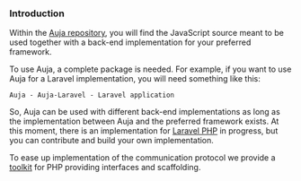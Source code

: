 <h3 id="intro">Introduction</h3>
<p class="leading">
Within the <a href="https://github.com/Label305/Auja">Auja repository</a>, you will find the JavaScript source meant to be used together with a back-end implementation for your preferred framework.
</p>
To use Auja, a complete package is needed. For example, if you want to use Auja for a Laravel implementation, you will need something like this:

`Auja - Auja-Laravel - Laravel application`

So, Auja can be used with different back-end implementations as long as the implementation between Auja and the preferred framework exists.
At this moment, there is an implementation for [Laravel PHP](https://github.com/Label305/Auja-Laravel) in progress, but you can contribute and build your own implementation.

To ease up implementation of the communication protocol we provide a [toolkit](https://github.com/Label305/Auja-PHP) for PHP providing interfaces and
scaffolding.
